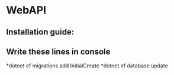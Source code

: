 # WebAPI

Installation guide:
----------------------------

Write these lines in console
----------------------------

*dotnet ef migrations add InitialCreate
*dotnet ef database update

